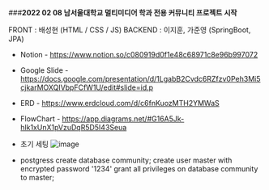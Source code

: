 ###**2022 02 08 남서울대학교 멀티미디어 학과 전용 커뮤니티 프로젝트 시작**

FRONT : 배성현 (HTML / CSS / JS)
BACKEND : 이지훈, 가준영 (SpringBoot, JPA)

- Notion -
https://www.notion.so/c080919d0f1e48c68971c8e96b997072
- Google Slide -
https://docs.google.com/presentation/d/1LgabB2Cvdc6RZfzv0Peh3Mi5cjkarMOXQIVbpFCfW1U/edit#slide=id.p
- ERD - 
https://www.erdcloud.com/d/c6fnKuozMTH2YMWaS
- FlowChart -
https://app.diagrams.net/#G16A5Jk-hlk1xUnX1pVzuDqR5D5I43Seua


- 초기 세팅 
![image](https://user-images.githubusercontent.com/53300830/152991455-f48272b1-a1b2-4267-aa0f-2948daa15546.png)

- postgress
create database community;
create user master with encrypted password '1234'
grant all privileges on database community to master;


